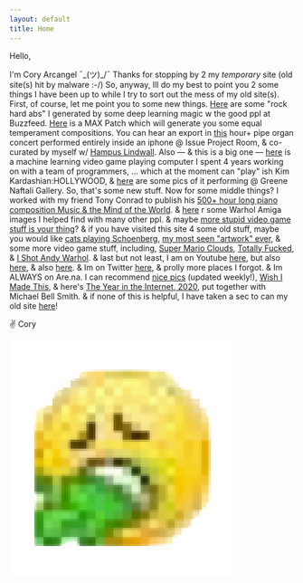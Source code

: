 ```yaml
---
layout: default
title: Home
---
```

Hello, 

I'm Cory Arcangel ¯\_(ツ)_/¯ Thanks for stopping by 2 my *temporary* site (old site(s) hit by malware :-/) So, anyway, Ill do my best to point you 2 some things I have been up to while I try to sort out the mess of my old site(s). 
First, of course, let me point you to some new things. [Here](https://www.buzzfeed.com/cory_arcangel/ai-generated-abs) are some "rock hard abs" I generated by some deep learning magic w the good ppl at Buzzfeed. 
[Here](https://github.com/coryarcangel/chord-memory) is a MAX Patch which will generate you some equal temperament compositions. 
You can hear an export in [this](https://issueprojectroom.org/event/remind-me-tomorrow-cory-arcangel-hampus-lindwall-stine-janvin-roc-jim%C3%A9nez-de-cisneros-evol) hour+ pipe organ concert performed entirely inside an iphone @ Issue Project Room, & co-curated by myself w/ [Hampus Lindwall](http://www.hampuslindwall.com/). 
Also — & this is a big one — [here](https://rodeo.computer/) is a machine learning video game playing computer I spent 4 years working on with a team of programmers, ... which at the moment can "play" ish Kim Kardashian:HOLLYWOOD, & [here](https://www.greenenaftaligallery.com/exhibitions/cory-arcangel) are some pics of it performing @ Greene Naftali Gallery. 
So, that's some new stuff. 
Now for some middle things? 
I worked with my friend Tony Conrad to publish his [500+ hour long piano composition Music & the Mind of the World](http://http://musicandthemindofthe.world/). 
& [here](https://www.warhol.org/exhibition/warhol-and-the-amiga/) r some Warhol Amiga images I helped find with many other ppl. 
& maybe [more stupid video game stuff is your thing](https://www.youtube.com/watch?v=ndQsEjFisIs&list=PLIVciZ6unaZT1rywkXy290ijIIUgEyYFr)? 
& if you have visited this site 4 some old stuff, 
maybe you would like [cats playing Schoenberg](https://www.youtube.com/playlist?list=PLIVciZ6unaZSRQMwlT0jauk6H8l64G6oU), 
[my most seen "artwork" ever](https://www.youtube.com/watch?v=3QjTPA-Ib9E&t=3s), 
& some more video game stuff, including, [Super Mario Clouds](https://github.com/coryarcangel/Super-Mario-Clouds/), 
[Totally Fucked](https://github.com/coryarcangel/Totally-Fucked), 
& [I Shot Andy Warhol](https://github.com/coryarcangel/I-Shot-&y-Warhol). 
& last but not least, I am on Youtube [here](https://www.youtube.com/user/coryarcangel), 
but also [here](https://www.youtube.com/channel/UC_LfMr7ffUG9q5M3UuxmF0Q), 
& also [here](https://www.youtube.com/channel/UCYBrqFro8YOq5IPGSoVQycg). 
& Im on Twitter [here](https://twitter.com/cory_arcangel), & prolly more places I forgot. 
& Im ALWAYS on Are.na. I can recommend [nice pics](https://www.are.na/cory-arcangel/nice-pics) (updated weekly!), 
[Wish I Made This](https://www.are.na/cory-arcangel/wish-i-made-this), 
& here's [The Year in the Internet, 2020](https://www.are.na/the-year-in-the-internet/channels?sort=UPDATED_AT), put together with Michael Bell Smith. 
& if none of this is helpful, I have taken a sec to can my old site [here](https://conifer.rhizome.org/cory_arcangel/coryarcangelcom/20211205113448/https://coryarcangel.com/)! 

✌️
Cory

<img src="assets/puke.png" class="fix"/>

